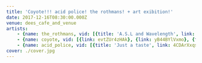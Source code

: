 ```yaml
---
title: 'Coyote!!! acid police! the rothmans! + art exibition!'
date: 2017-12-16T08:30:00.000Z
venue: dees_cafe_and_venue
artists:
    - {name: the_rothmans, vid: [{title: 'A.S.L and Wavelength', link: 2iCdb3qXgQ0}, {title: 'Fuck Roaches', link: wEgQAyDkNmU}]}
    - {name: coyote, vid: [{link: evtZUr4zHAk}, {link: yB44BYlVxmo}, {title: 'Catatonic Death Trance', link: YEVCR8FkJWI}]}
    - {name: acid_police, vid: [{title: 'Just a taste', link: 4CDArXxqsJc}]}
cover: ./cover.jpg
---
```

